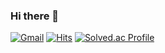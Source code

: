 ### Hi there 👋

[![Gmail](https://img.shields.io/badge/Gmail-D14836?style=for-the-badge&logo=gmail&logoColor=white&style=flat&link=mailto:dwybaek7@gmail.com)](mailto:dwybaek7@gmail.com)
[![Hits](https://hits.seeyoufarm.com/api/count/incr/badge.svg?url=https%3A%2F%2Fgithub.com%2FwooyeolBaek&count_bg=%233D84C8&title_bg=%23555555&icon=&icon_color=%23E7E7E7&title=hits&edge_flat=false)](https://hits.seeyoufarm.com)
[![Solved.ac Profile](http://mazassumnida.wtf/api/mini/generate_badge?boj=dwybaek7)](https://solved.ac/dwybaek7/)
<!--
**wooyeolBaek/wooyeolBaek** is a ✨ _special_ ✨ repository because its `README.md` (this file) appears on your GitHub profile.

Here are some ideas to get you started:

- 🔭 I’m currently working on ...
- 🌱 I’m currently learning ...
- 👯 I’m looking to collaborate on ...
- 🤔 I’m looking for help with ...
- 💬 Ask me about ...
- 📫 How to reach me: ...
- 😄 Pronouns: ...
- ⚡ Fun fact: ...


![Anurag's GitHub stats](https://github-readme-stats.vercel.app/api?username=wooyeolBaek&show_icons=true&theme=dark)
[![Solved.ac Profile](http://mazassumnida.wtf/api/v2/generate_badge?boj=dwybaek7)](https://solved.ac/dwybaek7/)  

[![Gmail](https://img.shields.io/badge/Gmail-D14836?style=for-the-badge&logo=gmail&logoColor=white&style=flat&link=mailto:dwybaek7@gmail.com)](mailto:dwybaek7@gmail.com)
-->
